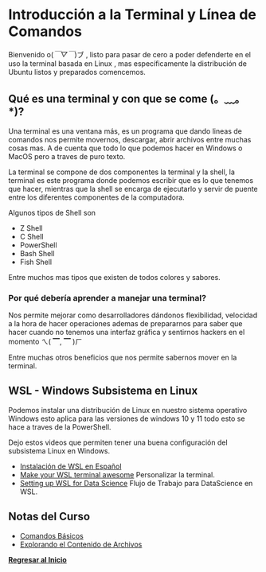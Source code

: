 # Introducción a la Terminal y Línea de Comandos

Bienvenido  o(*￣▽￣*)ブ , listo para pasar de cero a poder defenderte en el uso la terminal basada en Linux , mas específicamente la distribución de Ubuntu listos y preparados comencemos.

## Qué es una terminal y con que se come (。﹏。*)?

Una terminal es una ventana más, es un programa que dando lineas de comandos nos permite movernos, descargar, abrir archivos entre muchas cosas mas. A de cuenta que todo lo que podemos hacer en Windows o MacOS pero a traves de puro texto.

La terminal se compone de dos componentes la terminal y la shell, la terminal es este programa donde podemos escribir que es lo que tenemos que hacer, mientras que la shell se encarga de ejecutarlo y servir de puente entre los diferentes componentes de la computadora.

Algunos tipos de Shell son

- Z Shell
- C Shell
- PowerShell
- Bash Shell
- Fish Shell

Entre muchos mas tipos que existen de todos colores y sabores.

### Por qué debería aprender a manejar una terminal?

Nos permite mejorar como desarrolladores dándonos flexibilidad, velocidad a la hora de hacer operaciones ademas de prepararnos para saber que hacer cuando no tenemos una interfaz gráfica y sentirnos hackers en el momento ㄟ( ▔, ▔ )ㄏ

Entre muchas otros beneficios que nos permite sabernos mover en la terminal.

## WSL - Windows Subsistema en Linux

Podemos instalar una distribución de Linux en nuestro sistema operativo Windows esto aplica para las versiones de windows 10 y 11 todo esto se hace a traves de la PowerShell.

Dejo estos videos que permiten tener una buena configuración del subsistema Linux en Windows.

- [Instalación de WSL en Español](https://www.youtube.com/watch?v=L4f1XHrSJEg)
- [Make your WSL terminal awesome](https://www.youtube.com/watch?v=235G6X5EAvM) Personalizar la terminal.
- [Setting up WSL for Data Science](https://www.youtube.com/watch?v=IWfsbOzQgXA) Flujo de Trabajo para DataScience en WSL.

## Notas del Curso

- [Comandos Básicos](./Comandos_Basicos.md)
- [Explorando el Contenido de Archivos](./Explorando_Contenido.md)

[**Regresar al Inicio**](../README.md)
